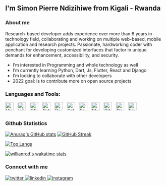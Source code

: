 ## I'm Simon Pierre Ndizihiwe from Kigali - Rwanda
### About me
Research-based developer adds experience over more than 6 years in technology field, collaborating and working on multiple web-based, mobile application and research projects. Passionate, hardworking coder with penchant for developing customized interfaces that factor in unique demands for enhancement, accessibility, and security. 

- I’m interested in Programming and whole technology as well
- I’m currently learning Python, Dart, Js, Flutter, React and Django
- I’m looking to collaborate with other developers
- 2022 goal: is to contribute more on open source projects

### Languages and Tools:

<img align="left" alt="Visual Studio Code" width="26px" src="https://cdn.jsdelivr.net/gh/devicons/devicon/icons/vscode/vscode-original.svg" style="padding-right:10px;" />
<img align="left" alt="HTML5" width="26px" src="https://cdn.jsdelivr.net/gh/devicons/devicon/icons/html5/html5-original.svg" style="padding-right:10px;" />
<img align="left" alt="CSS3" width="26px" src="https://cdn.jsdelivr.net/gh/devicons/devicon/icons/css3/css3-original.svg" style="padding-right:10px;" />
<img align="left" alt="Python" width="26px" src="https://cdn.jsdelivr.net/gh/devicons/devicon/icons/python/python-original.svg" style="padding-right:10px;" />
<img align="left" alt="React" width="26px" src="https://cdn.jsdelivr.net/gh/devicons/devicon/icons/react/react-original.svg" style="padding-right:10px;" />
<img align="left" alt="Sqlite" width="26px" src="https://cdn.jsdelivr.net/gh/devicons/devicon/icons/sqlite/sqlite-original.svg" style="padding-right:10px;" />

<img align="left" alt="Postgresql" width="26px" src="https://cdn.jsdelivr.net/gh/devicons/devicon/icons/postgresql/postgresql-original.svg" style="padding-right:10px;" />

<img align="left" alt="MySQL" width="26px" src="https://cdn.jsdelivr.net/gh/devicons/devicon/icons/mysql/mysql-original.svg" style="padding-right:10px;" />
<img align="left" alt="Git" width="26px" src="https://cdn.jsdelivr.net/gh/devicons/devicon/icons/git/git-original.svg" style="padding-right:10px;" />
<img align="left" alt="Docker" width="26px" src="https://cdn.jsdelivr.net/gh/devicons/devicon/icons/docker/docker-original.svg" style="padding-right:10px;" />

<img align="left" alt="Flutter" width="26px" src="https://cdn.jsdelivr.net/gh/devicons/devicon/icons/flutter/flutter-original.svg" style="padding-right:10px;" />

<br /> <br />


### Github Statistics
[![Anurag's GitHub stats](https://github-readme-stats.vercel.app/api?username=ndizihiwesimon&count_private=true&show_icons=true&theme=github_dark&hide_border=True)](https://github.com/anuraghazra/github-readme-stats) 
[![GitHub Streak](https://github-readme-streak-stats.herokuapp.com/?user=ndizihiwesimon&theme=github-dark-blue&hide_border=True&fire=ff5a00)](https://git.io/streak-stats)

[![Top Langs](https://github-readme-stats.vercel.app/api/top-langs/?username=ndizihiwesimon&hide=SCSS,css&langs_count=4&exclude_repo=Templates&theme=github_dark&hide_border=True&layout=compact)](https://github.com/anuraghazra/github-readme-stats)

[![willianrod's wakatime stats](https://github-readme-stats.vercel.app/api/wakatime?username=ndizihiwesimon&theme=github_dark&hide_border=True)](https://github.com/anuraghazra/github-readme-stats)

### Connect with me
 
<a href="https://twitter.com/Nomiso__" target="_blank">
<img src=https://img.shields.io/badge/twitter-%2300acee.svg?&style=for-the-badge&logo=twitter&logoColor=white alt=twitter style="margin-bottom: 5px;" />
</a>
<a href="https://linkedin.com/in/simon-pierre-ndizihiwe-1ba333174" target="_blank">
<img src=https://img.shields.io/badge/linkedin-%231E77B5.svg?&style=for-the-badge&logo=linkedin&logoColor=white alt=linkedin style="margin-bottom: 5px;" />
</a>
<a href="https://instagram.com/nomiso__" target="_blank">
<img src=https://img.shields.io/badge/instagram-%23000000.svg?&style=for-the-badge&logo=instagram&logoColor=white alt=instagram style="margin-bottom: 5px;" />
</a>
 
<!---
ndizihiwesimon/ndizihiwesimon is a ✨ special ✨ repository because its `README.md` (this file) appears on your GitHub profile.
You can click the Preview link to take a look at your changes.
--->
